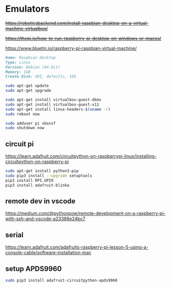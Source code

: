 # Emulators

~~https://roboticsbackend.com/install-raspbian-desktop-on-a-virtual-machine-virtualbox/~~

~~https://thepi.io/how-to-run-raspberry-pi-desktop-on-windows-or-macos/~~

https://www.bluetin.io/raspberry-pi-raspbian-virtual-machine/

```md
Name: Raspbian Desktop
Type: Linux
Version: Debian (64-bit)
Memory: 1GB
Create Disk: VDI, defaults, 16G
```

```bash
sudo apt-get update
sudo apt-get upgrade

sudo apt-get install virtualbox-guest-dkms
sudo apt-get install virtualbox-guest-x11
sudo apt-get install linux-headers-$(uname -r)
sudo reboot now
```

```bash
sudo adduser pi vboxsf
sudo shutdown now
```

## circuit pi

https://learn.adafruit.com/circuitpython-on-raspberrypi-linux/installing-circuitpython-on-raspberry-pi

```bash
sudo apt-get install python3-pip
sudo pip3 install --upgrade setuptools
pip3 install RPI.GPIO
pip3 install adafruit-blinka

```

## remote dev in vscode

https://medium.com/@pythonpow/remote-development-on-a-raspberry-pi-with-ssh-and-vscode-a23388e24bc7

## serial

https://learn.adafruit.com/adafruits-raspberry-pi-lesson-5-using-a-console-cable/software-installation-mac


## setup APDS9960


```bash
sudo pip3 install adafruit-circuitpython-apds9960
```
